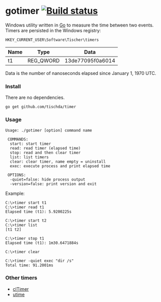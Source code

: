 ﻿# gotimer [![Build status](https://ci.appveyor.com/api/projects/status/ybwsfvbfv5vdteqy?svg=true)](https://ci.appveyor.com/project/tischda/gotimer)

Windows utility written in [Go](https://www.golang.org) to measure the time between two events.
Timers are persisted in the Windows registry:

`HKEY_CURRENT_USER\Software\Tischer\timers`

Name  | Type      | Data
----  | ----      | ----
t1    | REG_QWORD | 13de77095f0a6014

Data is the number of nanoseconds elapsed since January 1, 1970 UTC.

### Install

There are no dependencies.

~~~
go get github.com/tischda/timer
~~~

### Usage

~~~
Usage: ./gotimer [option] command name

 COMMANDS:
  start: start timer
  read: read timer (elapsed time)
  stop: read and then clear timer
  list: list timers
  clear: clear timer, name empty = uninstall
  exec: execute process and print elapsed time

 OPTIONS:
  -quiet=false: hide process output
  -version=false: print version and exit
~~~

Example:

~~~
C:\>timer start t1
C:\>timer read t1
Elapsed time (t1): 5.9200225s

C:\>timer start t2
C:\>timer list
[t1 t2]

C:\>timer stop t1
Elapsed time (t1): 1m30.6471884s

C:\>timer clear

C:\>timer -quiet exec "dir /s"
Total time: 91.2001ms
~~~

### Other timers

* [clTimer](http://www.cylog.org/tools/cmdline.jsp)
* [utime](http://www.rohitab.com/discuss/topic/38678-unix-time-on-windows/)
